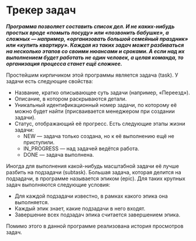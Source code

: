 # Трекер задач
***Программа позволяет составить список дел. И не каких-нибудь простых вроде «помыть посуду» или «позвонить бабушке», а сложных — например, «организовать большой семейный праздник» или «купить квартиру». Каждая из таких задач может разбиваться на несколько этапов со своими нюансами и сроками. А если над их выполнением будет работать не один человек, а целая команда, то организация процесса станет ещё сложнее.***

Простейшим кирпичиком этой программы является задача (task). У задачи есть следующие свойства:
- Название, кратко описывающее суть задачи (например, «Переезд»).
- Описание, в котором раскрываются детали.
- Уникальный идентификационный номер задачи, по которому её можно будет найти (присваивается менеджером при создании задачи).
- Статус, отображающий её прогресс. Есть следующие этапы жизни задачи:
    - NEW — задача только создана, но к её выполнению ещё не приступили.
    - IN_PROGRESS — над задачей ведётся работа.
    - DONE — задача выполнена.

Иногда для выполнения какой-нибудь масштабной задачи её лучше разбить на подзадачи (subtask). Большая задача, которая делится на подзадачи, в программе называется эпиком (epic). Для таких крупных задач выполняются следующие условия:
- Для каждой подзадачи известно, в рамках какого эпика она выполняется.
- Каждый эпик знает, какие подзадачи в него входят.
- Завершение всех подзадач эпика считается завершением эпика.

Помимо этого в данной программе реализована история просмотров задач.
